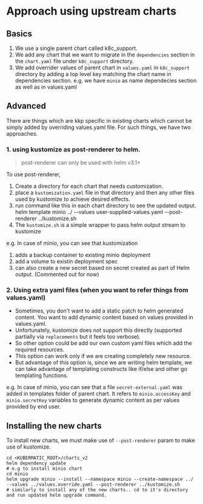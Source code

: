 # Approach using upstream charts

## Basics
1. We use a single parent chart called k8c_support.
1. We add any chart that we want to migrate in the `dependencies` section in the `chart.yaml` file under `k8c_support` directory.
1. We add overrider values of parent chart in `values.yaml` in `k8c_support` directory by adding a top level key matching the chart name in dependencies section. e.g. we have `minio` as name dependecies section as well as in values.yaml

## Advanced
There are things which are kkp specific in existing charts which cannot be simply added by overriding values.yaml file. For such things, we have two approaches.

### 1. using kustomize as post-renderer to helm.

> post-renderer can only be used with helm v3.1+

To use post-renderer, 
1. Create a directory for each chart that needs customization.
1. place a `kustomization.yaml` file in that directory and then any other files used by kustomize to achieve desired effects.
1. run command like this in each chart directory to see the updated output.
helm template minio ../ --values user-supplied-values.yaml --post-renderer ../kustomize.sh
1. The `kustomize.sh` is a simple wrapper to pass helm output stream to kustomize

e.g. In case of minio, you can see that kustomization

1. adds a backup container to existing minio deployment
2. add a volume to existin deployment spec
3. can also create a new secret based on secret created as part of Helm output. (Commented out for now)


### 2. Using extra yaml files (when you want to refer things from values.yaml)
* Sometimes, you don't want to add a static patch to helm generated content. You want to add dynamic content based on values provided in values.yaml.
* Unfortunately, kustomize does not support this directly (supported partially via `replacements` but it feels too verbose). 
* So other option could be add our own custom yaml files which add the required resources. 
* This option can work only if we are creating completely new resource.
* But advantage of this option is, since we are writing helm template, we can take advantage of templating constructs like if/else and other go templating functions.

e.g. In case of minio, you can see that a file `secret-external.yaml` was added in templates folder of parent chart. It refers to `minio.accessKey` and `minio.secretKey` variables to generate dynamic content as per values provided by end user.

## Installing the new charts
To install new charts, we must make use of `--post-renderer` param to make use of kustomize.
```
cd <KUBERMATIC_ROOT>/charts_v2
helm dependency update
# e.g to install minio chart
cd minio
helm upgrade minio --install --namespace minio --create-namespace ../ --values ../values.override.yaml --post-renderer ../kustomize.sh
# similarly to install any of the new charts.. cd to it's directory and run updated helm upgrade command.
```